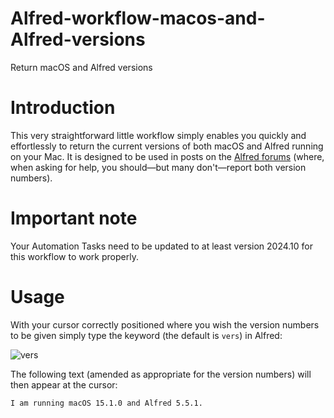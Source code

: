 # Alfred-workflow-macos-and-Alfred-versions
Return macOS and Alfred versions

# Introduction

This very straightforward little workflow simply enables you quickly and effortlessly to return the current versions of both macOS and Alfred running on your Mac. It is designed to be used in posts on the [Alfred forums](https://www.alfredforum.com/) (where, when asking for help, you should—but many don't—report both version numbers).

# Important note

Your Automation Tasks need to be updated to at least version 2024.10 for this workflow to work properly.

# Usage

With your cursor correctly positioned where you wish the version numbers to be given simply type the keyword (the default is `vers`) in Alfred:

![vers](https://github.com/user-attachments/assets/b6ddbfbc-6366-419b-8d68-a9785d16e8c7)

The following text (amended as appropriate for the version numbers) will then appear at the cursor:

`I am running macOS 15.1.0 and Alfred 5.5.1.`
